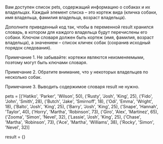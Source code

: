 Вам доступен список pets, содержащий информацию о собаках и их владельцах.  Каждый элемент списка – это кортеж вида (кличка собаки, имя владельца, фамилия владельца, возраст владельца).

Дополните приведенный код так, чтобы в переменной result хранился словарь, в котором для каждого владельца будут перечислены его собаки. Ключом словаря должен быть кортеж (имя, фамилия, возраст владельца), а значением – список кличек собак (сохранив исходный порядок следования).

Примечание 1. Не забывайте: кортежи являются неизменяемыми, поэтому могут быть ключами словаря.

Примечание 2. Обратите внимание, что у некоторых владельцев по несколько собак.

Примечание 3. Выводить содержимое словаря result не нужно.

pets = [('Hatiko', 'Parker', 'Wilson', 50),
        ('Rusty', 'Josh', 'King', 25),
        ('Fido', 'John', 'Smith', 28),
        ('Butch', 'Jake', 'Smirnoff', 18),
        ('Odi', 'Emma', 'Wright', 18),
        ('Balto', 'Josh', 'King', 25),
        ('Barry', 'Josh', 'King', 25),
        ('Snape', 'Hannah', 'Taylor', 40),
        ('Horry', 'Martha', 'Robinson', 73),
        ('Giro', 'Alex', 'Martinez', 65),
        ('Zooma', 'Simon', 'Nevel', 32),
        ('Lassie', 'Josh', 'King', 25),
        ('Chase', 'Martha', 'Robinson', 73),
        ('Ace', 'Martha', 'Williams', 38),
        ('Rocky', 'Simon', 'Nevel', 32)]

result = {}
